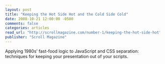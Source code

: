 ```yaml
---
layout: post
title: "Keeping the Hot Side Hot and the Cold Side Cold"
date: 2008-10-21 12:00:00 -0500
comments: false
categories: articles
read_url: "http://scrollmagazine.com/number-1/keeping-the-hot-side-hot"
publisher: "Scroll Magazine"
---
```


Applying 1980s’ fast-food logic to JavaScript and CSS separation: techniques for keeping your presentation out of your scripts.